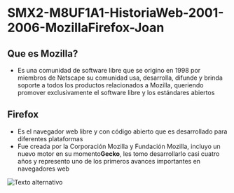# SMX2-M8UF1A1-HistoriaWeb-2001-2006-MozillaFirefox-Joan
## Que es Mozilla?
- Es una comunidad de software libre que se origino en 1998 por miembros de Netscape
su comunidad usa, desarrolla, difunde y brinda soporte a todos los productos relacionados
a Mozilla, queriendo promover exclusivamente el software libre y los estándares abiertos 

## Firefox
- Es el navegador web libre y con código abierto que es desarrollado para diferentes 
plataformas
- Fue creada por la Corporación Mozilla y Fundación Mozilla, incluyo un nuevo motor en
su momento**Gecko**, les tomo desarrollarlo casi cuatro años y represento uno de los
primeros avances importantes en navegadores web   









![Texto alternativo](/ruta/a/la/imagen.jpg)
